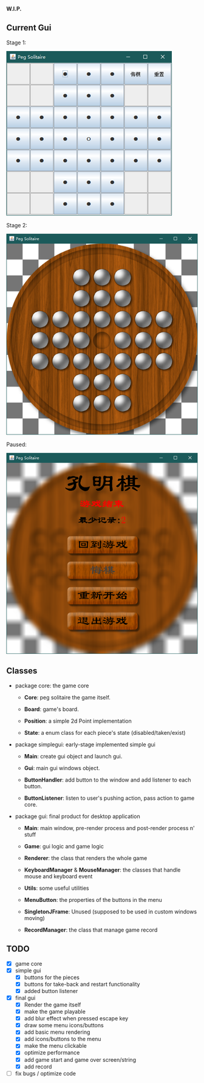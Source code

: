 **W.I.P.**

## Current Gui
Stage 1:

![gui](readme_images/GUI.png)

Stage 2:

![gui2-1](readme_images/GUI2-1.png)

Paused:

![gui2-2](readme_images/GUI2-2.png)

## Classes

- package core: the game core

    - **Core**: peg solitaire the game itself.

    - **Board**: game's board.
    
    - **Position**: a simple 2d Point implementation
    
    - **State**: a enum class for each piece's state (disabled/taken/exist)

- package simplegui: early-stage implemented simple gui

    - **Main**: create gui object and launch gui.

    - **Gui**: main gui windows object.

    - **ButtonHandler**: add button to the window and add listener to each button.

    - **ButtonListener**: listen to user's pushing action, pass action to game core.

- package gui: final product for desktop application

    - **Main**: main window, pre-render process and post-render process n' stuff
    
    - **Game**: gui logic and game logic
    
    - **Renderer**: the class that renders the whole game
    
    - **KeyboardManager** & **MouseManager**: the classes that handle mouse and keyboard event
    
    - **Utils**: some useful utilities
    
    - **MenuButton**: the properties of the buttons in the menu
    
    - **SingletonJFrame**: Unused (supposed to be used in custom windows moving)
    
    - **RecordManager**:  the class that manage game record
    
## TODO

- [x] game core
- [x] simple gui
    - [x] buttons for the pieces
    - [x] buttons for take-back and restart functionality
    - [x] added button listener
- [x] final gui
    - [x] Render the game itself
    - [x] make the game playable
    - [x] add blur effect when pressed escape key
    - [x] draw some menu icons/buttons
    - [x] add basic menu rendering
    - [x] add icons/buttons to the menu
    - [x] make the menu clickable
    - [x] optimize performance
    - [x] add game start and game over screen/string
    - [x] add record
- [ ] fix bugs / optimize code

